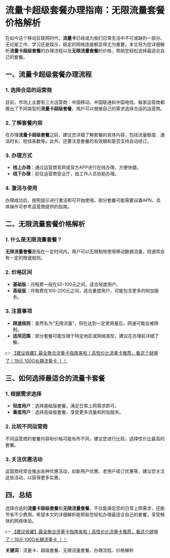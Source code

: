 # 流量卡超级套餐办理指南：无限流量套餐价格解析

在如今这个移动互联网时代，**流量卡**已经成为我们日常生活中不可或缺的一部分。无论是工作、学习还是娱乐，稳定的网络连接都显得尤为重要。本文将为您详细解析**流量卡超级套餐**的办理流程以及**无限流量套餐**的价格，帮助您轻松选择最适合自己的套餐。

## 一、流量卡超级套餐办理流程

### 1. 选择合适的运营商
目前，市场上主要有三大运营商：中国移动、中国联通和中国电信。每家运营商都推出了不同类型的**流量卡超级套餐**，用户可以根据自己的需求选择合适的运营商。

### 2. 了解套餐内容
在办理**流量卡超级套餐**之前，建议您详细了解套餐的具体内容，包括流量额度、通话时长、短信条数等。此外，还要注意套餐的有效期和是否支持自动续订。

### 3. 办理方式
- **线上办理**：通过运营商官网或官方APP进行在线办理，方便快捷。
- **线下办理**：前往运营商营业厅，由工作人员协助办理。

### 4. 激活与使用
办理成功后，按照提示进行激活即可开始使用。部分套餐可能需要设置APN，具体操作可参考运营商提供的指南。

## 二、无限流量套餐价格解析

### 1. 什么是无限流量套餐？
**无限流量套餐**是指在一定时间内，用户可以无限制地使用移动数据流量，但通常会有一定的限速规则。

### 2. 价格区间
- **基础版**：月租费一般在50-100元之间，适合轻度用户。
- **高级版**：月租费在100-200元之间，适合重度用户，可能包含更多的附加服务。

### 3. 注意事项
- **限速规则**：虽然名为“无限流量”，但在达到一定使用量后，网速可能会被限制。
- **适用范围**：部分套餐可能仅限于特定地区或网络类型，建议在办理前详细了解。

👉 [【建议收藏】最全聚合流量卡指南来啦！高性价比流量卡推荐，看这个就够了！19元 100G长期流量卡 ！！](https://bit.ly/Liuliangka)

## 三、如何选择最适合的流量卡套餐

### 1. 根据需求选择
- **轻度用户**：选择基础版套餐，满足日常上网需求即可。
- **重度用户**：选择高级版套餐，享受更多流量和附加服务。

### 2. 比较不同运营商
不同运营商的套餐内容和价格可能有所不同，建议您进行比较，选择性价比最高的套餐。

### 3. 关注优惠活动
运营商经常会推出各种优惠活动，如新用户优惠、老用户续订优惠等，建议您关注这些活动，以获得更多实惠。

## 四、总结

选择合适的**流量卡超级套餐**和**无限流量套餐**，不仅能满足您的日常上网需求，还能节省不少费用。希望本文的详细解析能帮助您轻松办理最适合自己的套餐，享受畅快的网络体验。

👉 [【建议收藏】最全聚合流量卡指南来啦！高性价比流量卡推荐，看这个就够了！19元 100G长期流量卡 ！！](https://bit.ly/Liuliangka)

**关键词**：流量卡、超级套餐、无限流量套餐、办理流程、价格解析